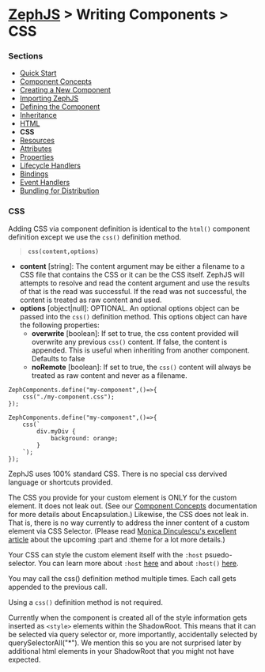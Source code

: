 # [ZephJS](../README.md) > Writing Components > CSS

### Sections

- [Quick Start](./ComponentQuickStart.md)
- [Component Concepts](./ComponentConcepts.md)
- [Creating a New Component](./docs/ComponentCreation.md)
- [Importing ZephJS](./ComponentImporting.md)
- [Defining the Component](./ComponentDefinition.md)
- [Inheritance](./ComponentInheritance.md)
- [HTML](./ComponentMarkup.md)
- **CSS**
- [Resources](./ComponentAssets.md)
- [Attributes](./ComponentAttributes.md)
- [Properties](./ComponentProperties.md)
- [Lifecycle Handlers](./ComponentLifecycleHandlers.md)
- [Bindings](./ComponentBindings.md)
- [Event Handlers](./ComponentEvents.md)
- [Bundling for Distribution](./docs/ComponentBundling.md)

### CSS

Adding CSS via component definition is identical to the `html()` component definition except we use the `css()` definition method.

> **`css(content,options)`**
 - **content** [string]: The content argument may be either a filename to a CSS file that contains the CSS or it can be the CSS itself.  ZephJS will attempts to resolve and read the content argument and use the results of that is the read was successful. If the read was not successful, the content is treated as raw content and used.
 - **options** [object|null]: OPTIONAL. An optional options object can be passed into the `css()` definition method. This options object can have the following properties:
	 - **overwrite** [boolean]: If set to true, the css content provided will overwrite any previous `css()` content.  If false, the content is appended. This is useful when inheriting from another component. Defaults to false
	 - **noRemote** [boolean]: If set to true, the `css()` content will always be treated as raw content and never as a filename.


```
ZephComponents.define("my-component",()=>{
	css("./my-component.css");
});
```
```
ZephComponents.define("my-component",()=>{
	css(`
		div.myDiv {
			background: orange;
		}
	`);
});
```

ZephJS uses 100% standard CSS. There is no special css dervived language or shortcuts provided.

The CSS you provide for your custom element is ONLY for the custom element.  It does not leak out. (See our [Component Concepts](./ComponentConcepts.md) documentation for more details about Encapsulation.) Likewise, the CSS does not leak in. That is, there is no way currently to address the inner content of a custom element via CSS Selector.  (Please read [Monica Dinculescu's excellent article](https://meowni.ca/posts/part-theme-explainer/) about the upcoming :part and :theme for a lot more details.)

Your CSS can style the custom element itself with the `:host` psuedo-selector. You can learn more about `:host` [here](https://developer.mozilla.org/en-US/docs/Web/CSS/:host) and about `:host()` [here](https://developer.mozilla.org/en-US/docs/Web/CSS/:host()).

You may call the css() definition method multiple times. Each call gets appended to the previous call.

Using a `css()` definition method is not required.

Currently when the component is created all of the style information gets inserted as `<style>` elements within the ShadowRoot.  This means that it can be selected via query selector or, more importantly, accidentally selected by querySelectorAll("*").  We mention this so you are not surprised later by additional html elements in your ShadowRoot that you might not have expected.
